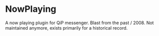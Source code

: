 # NowPlaying
A now playing plugin for QiP messenger. Blast from the past / 2008. Not maintained anymore, exists primarily for a historical record.
